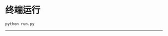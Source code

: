 # 终端运行

```shell
python run.py
```
*****************************************************************************************************************************************************************************************************************************************************************************************************************************************************************************************************************************************************************************************************************************************************************************************************************************************************************************************************************************************************************************************************************************************************************
